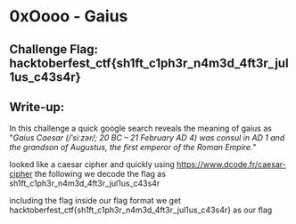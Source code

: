 # 0xOooo - Gaius

## Challenge Flag: hacktoberfest_ctf{sh1ft_c1ph3r_n4m3d_4ft3r_jul1us_c43s4r}

## Write-up:

In this challenge a quick google search reveals the meaning of gaius as "*Gaius Caesar (/ˈsiːzər/; 20 BC – 21 February AD 4) was consul in AD 1 and the grandson of Augustus, the first emperor of the Roman Empire.*"

looked like a caesar cipher and quickly using https://www.dcode.fr/caesar-cipher the following we decode the flag as sh1ft_c1ph3r_n4m3d_4ft3r_jul1us_c43s4r

including the flag inside our flag format we get hacktoberfest_ctf{sh1ft_c1ph3r_n4m3d_4ft3r_jul1us_c43s4r} as our flag

